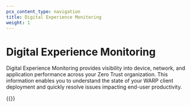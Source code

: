 ```yaml
---
pcx_content_type: navigation
title: Digital Experience Monitoring
weight: 1
---
```


# Digital Experience Monitoring

Digital Experience Monitoring provides visibility into device, network, and application performance across your Zero Trust organization.  This information enables you to understand the state of your WARP client deployment and quickly resolve issues impacting end-user productivity.

{{<directory-listing>}}